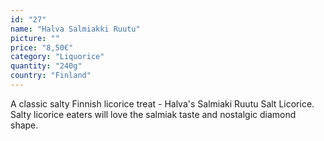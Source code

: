 ```yaml
---
id: "27"
name: "Halva Salmiakki Ruutu"
picture: ""
price: "8,50€"
category: "Liquorice"
quantity: "240g"
country: "Finland"
---
```

A classic salty Finnish licorice treat - Halva's Salmiaki Ruutu Salt Licorice. Salty licorice eaters will love the salmiak taste and nostalgic diamond shape.